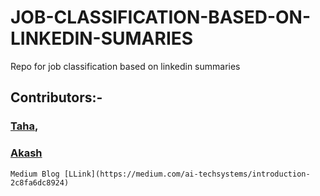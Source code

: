 # JOB-CLASSIFICATION-BASED-ON-LINKEDIN-SUMARIES
Repo for job classification based on linkedin summaries

## Contributors:-
 ### [Taha](https://github.com/tahazanzibarwala),      
 ### [Akash](https://github.com/aka-trip)

`Medium Blog [LLink](https://medium.com/ai-techsystems/introduction-2c8fa6dc8924)`

